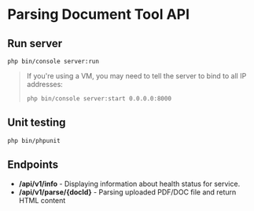 # Parsing Document Tool API

## Run server
`` php bin/console server:run ``

> If you're using a VM, you may need to tell the server to bind to all IP addresses:
>
> `` php bin/console server:start 0.0.0.0:8000 ``

## Unit testing

``php bin/phpunit``

## Endpoints

* <b>/api/v1/info</b> - Displaying information about health status for service.
* <b>/api/v1/parse/{docId}</b> - Parsing uploaded PDF/DOC file and return HTML content